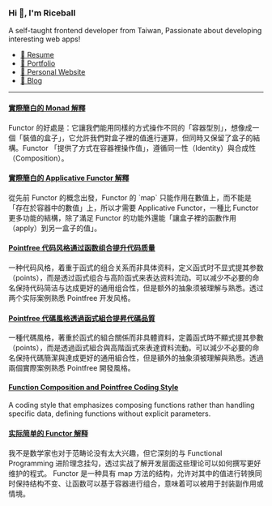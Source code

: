 <h3 >Hi 👋, I'm Riceball</h3>
<p>A self-taught frontend developer from Taiwan, Passionate about developing interesting web apps!</p>

- [📜 Resume](https://weweweb.pages.dev/en/resume/)
- [💼 Portfolio](https://weweweb.pages.dev/en/work/)
- [🏡 Personal Website](https://weweweb.pages.dev/en/)
- [📝 Blog](https://www.webdong.dev/en/)
---

<!--START_SECTION:feed-->
#### [實際簡白的 Monad 解釋](https:&#x2F;&#x2F;www.webdong.dev&#x2F;zh-tw&#x2F;post&#x2F;monad&#x2F;) 
Functor 的好處是：它讓我們能用同樣的方式操作不同的「容器型別」，想像成一個「裝值的盒子」，它允許我們對盒子裡的值進行運算，但同時又保留了盒子的結構。Functor 「提供了方式在容器裡操作值」，遵循同一性（Identity）與合成性（Composition）。
#### [實際簡白的 Applicative Functor 解釋](https:&#x2F;&#x2F;www.webdong.dev&#x2F;zh-tw&#x2F;post&#x2F;applicative&#x2F;) 
從先前 Functor 的概念出發，Functor 的 &#x60;map&#x60; 只能作用在數值上，而不能是「存在於容器中的數值」上，所以才需要 Applicative Functor，一種比 Functor 更多功能的結構，除了滿足 Functor 的功能外還能「讓盒子裡的函數作用（apply）到另一盒子的值」。
#### [Pointfree 代码风格通过函数组合提升代码质量](https:&#x2F;&#x2F;www.webdong.dev&#x2F;zh-cn&#x2F;post&#x2F;pointfree&#x2F;) 
一种代码风格，着重于函式的组合关系而非具体资料，定义函式时不显式提其参数（points），而是透过函式组合与高阶函式来表达资料流动。可以减少不必要的命名保持代码简洁与达成更好的通用组合性，但是额外的抽象须被理解与熟悉。透过两个实际案例熟悉 Pointfree 开发风格。
#### [Pointfree 代碼風格透過函式組合提昇代碼品質](https:&#x2F;&#x2F;www.webdong.dev&#x2F;zh-tw&#x2F;post&#x2F;pointfree&#x2F;) 
一種代碼風格，著重於函式的組合關係而非具體資料，定義函式時不顯式提其參數（points），而是透過函式組合與高階函式來表達資料流動。可以減少不必要的命名保持代碼簡潔與達成更好的通用組合性，但是額外的抽象須被理解與熟悉。透過兩個實際案例熟悉 Pointfree 開發風格。
#### [Function Composition and Pointfree Coding Style](https:&#x2F;&#x2F;www.webdong.dev&#x2F;en&#x2F;post&#x2F;pointfree&#x2F;) 
A coding style that emphasizes composing functions rather than handling specific data, defining functions without explicit parameters.
#### [实际简单的 Functor 解释](https:&#x2F;&#x2F;www.webdong.dev&#x2F;zh-cn&#x2F;post&#x2F;functor&#x2F;) 
我不是数学家也对于范畴论没有太大兴趣，但它深刻的与 Functional Programming 进阶理念挂勾，透过实战了解开发层面这些理论可以如何撰写更好维护的程式。 Functor 是一种具有 map 方法的结构，允许对其中的值进行转换同时保持结构不变、让函数可以基于容器进行组合，意味着可以被用于封装副作用或情境。
<!--END_SECTION:feed-->

